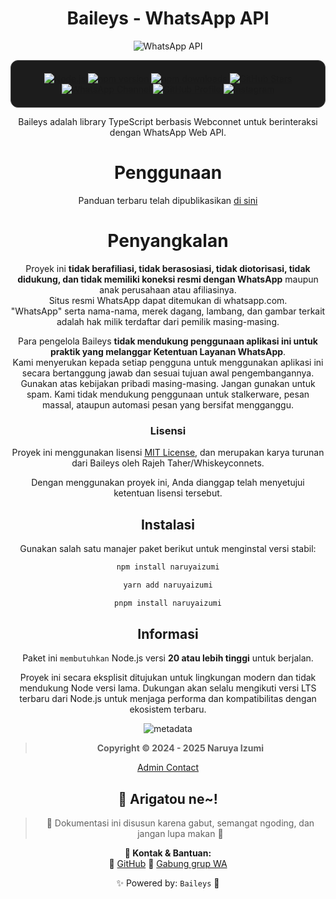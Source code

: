 # <div align='center'>Baileys - WhatsApp API</div>

<div align='center'>

![WhatsApp API](https://i.supa.codes/nCgo8D)

<div align="center" style="padding: 20px; border: 1px solid #444; border-radius: 12px; background: #1c1c1c; box-shadow: 0 0 12px rgba(255, 255, 255, 0.1); display: inline-block;">

  <!-- Node.js Version -->
  <a href="https://nodejs.org">
    <img src="https://img.shields.io/badge/Node.js-%3E=20.0.0-339933?style=for-the-badge&logo=node.js&logoColor=white" alt="Node.js">
  </a>

  <!-- NPM Version -->
  <a href="https://www.npmjs.com/package/naruyaizumi">
    <img src="https://img.shields.io/npm/v/naruyaizumi?color=crimson&label=Version&style=for-the-badge&logo=npm&logoColor=white" alt="npm version">
  </a>

  <!-- NPM Downloads -->
  <a href="https://www.npmjs.com/package/naruyaizumi">
    <img src="https://img.shields.io/npm/dt/naruyaizumi?style=for-the-badge&label=Downloads&logo=npm&logoColor=white" alt="npm downloads">
  </a>

  <!-- GitHub Stars -->
  <a href="https://github.com/naruyaizumi/baileys">
    <img src="https://img.shields.io/github/stars/naruyaizumi/baileys?style=for-the-badge&label=Stars&logo=github" alt="GitHub Stars">
  </a>

  <!-- WhatsApp Channel -->
  <a href="https://whatsapp.com/channel/0029Vb5vz4oDjiOfUeW2Mt03">
    <img src="https://img.shields.io/badge/WhatsApp-Channel-25D366?style=for-the-badge&logo=whatsapp&logoColor=white" alt="WhatsApp Channel">
  </a>

  <!-- GitHub Profile -->
  <a href="https://github.com/naruyaizumi">
    <img src="https://img.shields.io/badge/GitHub-naruyaizumi-181717?style=for-the-badge&logo=github&logoColor=white" alt="GitHub Profile">
  </a>

  <!-- Instagram -->
  <a href="https://instagram.com/naruyaizumi_">
    <img src="https://img.shields.io/badge/Instagram-@naruyaizumi-E4405F?style=for-the-badge&logo=instagram&logoColor=white" alt="Instagram">
  </a>

</div>

Baileys adalah library TypeScript berbasis Webconnet untuk berinteraksi dengan WhatsApp Web API.

# Penggunaan
Panduan terbaru telah dipublikasikan [di sini](https://baileys.wiki)

# Penyangkalan
Proyek ini **tidak berafiliasi, tidak berasosiasi, tidak diotorisasi, tidak didukung, dan tidak memiliki koneksi resmi dengan WhatsApp** maupun anak perusahaan atau afiliasinya.  
Situs resmi WhatsApp dapat ditemukan di whatsapp.com.  
"WhatsApp" serta nama-nama, merek dagang, lambang, dan gambar terkait adalah hak milik terdaftar dari pemilik masing-masing.

Para pengelola Baileys **tidak mendukung penggunaan aplikasi ini untuk praktik yang melanggar Ketentuan Layanan WhatsApp**.  
Kami menyerukan kepada setiap pengguna untuk menggunakan aplikasi ini secara bertanggung jawab dan sesuai tujuan awal pengembangannya.  
Gunakan atas kebijakan pribadi masing-masing. Jangan gunakan untuk spam. Kami tidak mendukung penggunaan untuk stalkerware, pesan massal, ataupun automasi pesan yang bersifat mengganggu.

### Lisensi

Proyek ini menggunakan lisensi [MIT License](https://github.com/Whiskeyconnets/Baileys?tab=readme-ov-file#license), dan merupakan karya turunan dari Baileys oleh Rajeh Taher/Whiskeyconnets.

Dengan menggunakan proyek ini, Anda dianggap telah menyetujui ketentuan lisensi tersebut.

## Instalasi

Gunakan salah satu manajer paket berikut untuk menginstal versi stabil:

```bash
npm install naruyaizumi
```
```bash
yarn add naruyaizumi
```
```bash
pnpm install naruyaizumi
```
## Informasi

Paket ini `membutuhkan` Node.js versi **20 atau lebih tinggi** untuk berjalan.

Proyek ini secara eksplisit ditujukan untuk lingkungan modern dan tidak mendukung Node versi lama. Dukungan akan selalu mengikuti versi LTS terbaru dari Node.js untuk menjaga performa dan kompatibilitas dengan ekosistem terbaru.

![metadata](https://i.supa.codes/8bsFmG)

> **Copyright © 2024 - 2025 Naruya Izumi**

[Admin Contact](https://linkbio.co/naruyaizumi)

## 🌸 Arigatou ne~!

> 📖 Dokumentasi ini disusun karena gabut, semangat ngoding, dan jangan lupa makan 🍓

**💌 Kontak & Bantuan:**  
🧠 [GitHub](github.com/naruyaizumi)
📱 [Gabung grup WA](https://chat.whatsapp.com/J9DANHhVooxDslMY6Emjhi)

✨ Powered by: `Baileys` 🦄